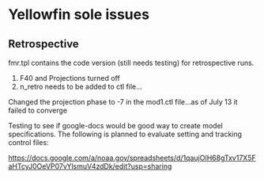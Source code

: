 # Yellowfin sole issues
## Retrospective
fmr.tpl contains the code version (still needs testing) for retrospective runs. 
   1. F40 and Projections turned off
   2. n_retro needs to be added to ctl file...

Changed the projection phase to -7 in the mod1.ctl file...as of July 13 it failed to converge

Testing to see if google-docs would be good way to create model specifications. The following is planned to evaluate setting and tracking control files:

https://docs.google.com/a/noaa.gov/spreadsheets/d/1qaujOIH68gTxv17X5FaHTcyJ0OeVP07vYlsmuV4zdDk/edit?usp=sharing
